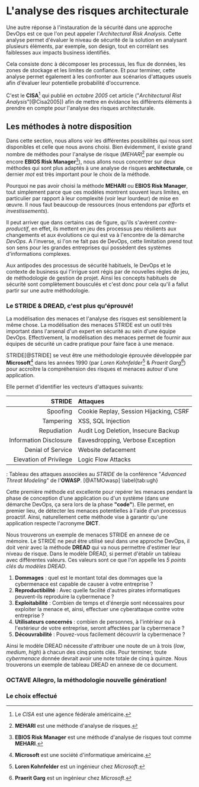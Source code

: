 # L'analyse des risques architecturale

Une autre réponse à l'instauration de la sécurité dans une approche DevOps est ce que l'on peut appeler l'*Architectural Risk Analysis*.
Cette analyse permet d'évaluer le niveau de sécurité de la solution en analysant plusieurs éléments, par exemple, son design, tout en corrélant ses 
faiblesses aux impacts business identifiés.

Cela consiste donc à décomposer les processus, les flux de données, les zones de stockage et les limites de confiance. Et pour terminer, cette analyse permet également 
à les confronter aux scénarios d'attaques usuels afin d'évaluer leur potentielle probabilité d'occurrence.

C'est le **CISA**[^23] qui publié en *octobre 2005* cet article ("*Architectural Rist Analysis*"[@Cisa2005]) afin de mettre en évidance les différents éléments à prendre en compte pour l'analyse des risques architecturale. 

## Les méthodes à notre disposition

Dans cette section, nous allons voir les différentes possibilités qui nous sont disponibles et celle que nous avons choisi. Bien évidemment, il existe grand nombre de méthodes pour l'analyse de risque (*MEHARI*[^24] par exemple ou encore **EBIOS Risk Manager**[^25]), nous allons nous concentrer sur deux méthodes qui sont plus adaptés à une analyse de risques **architecturale**, ce dernier *mot* est très important pour le choix de la méthode.

Pourquoi ne pas avoir choisi la méthode **MEHARI** ou **EBIOS Risk Manager**, tout simplement parce que ces modèles montrent souvent leurs limites, en particulier par rapport à leur complexité (voir leur lourdeur) de mise en œuvre. Il nous faut beaucoup de ressources (nous entendons par *efforts* et *investissements*). 

Il peut arriver que dans certains cas de figure, qu'ils s'avèrent *contre-productif*, en effet, ils mettent en jeu des processus peu résilients aux changements et aux évolutions ce qui est va à l'encontre de la démarche *DevOps*. A l'inverse, si l'on ne fait pas de DevOps, cette limitation prend tout son sens pour les grandes entreprises qui possèdent des systèmes d'informations complexes.

Aux antipodes des processus de sécurité habituels, le DevOps et le contexte de business qui l'irrigue sont régis par de nouvelles règles de jeu, de méthodologie de gestion de projet. Ainsi les concepts habituels de sécurité sont complètement bousculés et c'est donc pour cela qu'il a fallut partir sur une autre méthodologie.

### Le STRIDE & DREAD, c'est plus qu'éprouvé!

La modélisation des menaces et l'analyse des risques est sensiblement la même chose. La modélisation des menaces STRIDE est un outil très important dans l'arsenal d'un expert en sécurité au sein d'une équipe DevOps. Effectivement, la modélisation des menaces permet de fournir aux équipes de sécurité un cadre pratique pour faire face à une menace.

STRIDE[@STRIDE] se veut être une méthodologie éprouvée développée par **Microsoft**[^26] dans les années 1990 (par *Loren Kohnfelder*[^28] & *Praerit Garg*[^27]) pour accroître la compréhension des risques et menaces autour d'une application.

Elle permet d'identifier les vecteurs d'attaques suivants:

| STRIDE | Attaques |
|-------------:|:------------|
|          Spoofing | Cookie Replay, Session Hijacking, CSRF         |
|          Tampering | XSS, SQL Injection          |
|          Repudiation | Audit Log Deletion, Insecure Backup         |
|          Information Disclosure | Eavesdropping, Verbose Exception         |
|          Denial of Service | Website defacement         |
|          Elevation of Privilege | Logic Flow Attacks         |

: Tableau des attaques associées au *STRIDE* de la conférence "*Advanced Threat Modeling*" de l'**OWASP**. [@ATMOwasp] \label{tab:ugh}

Cette première méthode est excellente pour repérer les menaces pendant la phase de conception d'une application ou d'un système (dans une démarche DevOps, ça sera lors de la phase **"code"**).
Elle permet, en premier lieu, de détecter les menaces potentielles à l'aide d'un processus proactif. Ainsi, naturellement cette méthode vise à garantir qu'une application respecte l'acronyme **DICT**.

Nous trouverons un exemple de menaces STRIDE en annexe de ce mémoire. Le STRIDE ne peut être utilisé seul dans une approche DevOps, il doit venir avec la méthode **DREAD** qui va nous permettre d'estimer leur niveau de risque. Dans le modèle DREAD, si permet d'établir un tableau avec différentes valeurs. Ces valeurs sont ce que l'on appelle les *5 points clés du modèles DREAD*.

1. **Dommages** : quel est le montant total des dommages que la cybermenace est capable de causer à votre entreprise ?
2. **Reproductibilité** : Avec quelle facilité d'autres pirates informatiques peuvent-ils reproduire la cybermenace ?
3. **Exploitabilité** : Combien de temps et d'énergie sont nécessaires pour exploiter la menace et, ainsi, effectuer une cyberattaque contre votre entreprise ?
4. **Utilisateurs concernés** : combien de personnes, à l'intérieur ou à l'extérieur de votre entreprise, seront affectées par la cybermenace ?
5. **Découvrabilité** : Pouvez-vous facilement découvrir la cybermenace ?

Ainsi le modèle DREAD nécessite d'attribuer une noute de un à trois (*low*, *medium*, *high*) à chacun des cinq points clés. Pour terminer, toute *cybermenace* donnée devrait avoir une note totale de cinq à quinze. Nous trouverons un exemple de tableau DREAD en annexe de ce document.

### OCTAVE Allegro, la méthodologie nouvelle génération!

### Le choix effectué

[^23]: Le *CISA* est une agence fédérale américaine.
[^24]: **MEHARI** est une méthode d'analyse de risques.
[^25]: **EBIOS Risk Manager** est une méthode d'analyse de risques tout comme **MEHARI**.
[^26]: **Microsoft** est une société d'informatique américaine.
[^27]: **Praerit Garg** est un ingénieur chez *Microsoft*.
[^28]: **Loren Kohnfelder** est un ingénieur chez *Microsoft*.